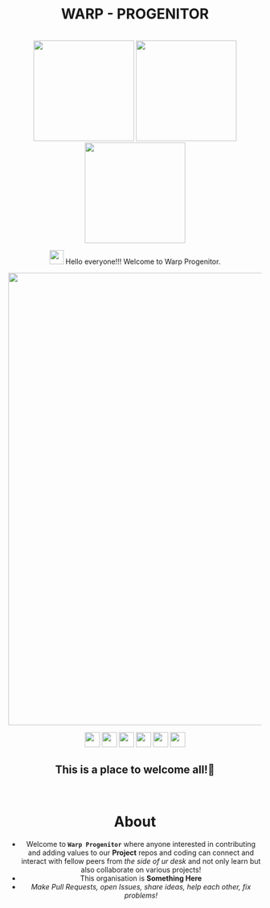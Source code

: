 <div align="center">
<h1>WARP - PROGENITOR</h1>
<br>

<div align="center">
 <img src="https://media1.tenor.com/m/5BYK-WS0__gAAAAd/cool-fun.gif" width="200">
 <img src="https://media1.tenor.com/m/3Qb1nM5v680AAAAd/cat-cats.gif" width="200">
 <img src="https://media1.tenor.com/m/Sogec38Cj6AAAAAd/oye-we-we.gif" width="200">

</div>

<p align="center">
 <img src="https://media.giphy.com/media/hvRJCLFzcasrR4ia7z/giphy.gif" width="28"> Hello everyone!!! Welcome to Warp Progenitor.
</p>

<div align="center">
 <img src="https://content.codecademy.com/courses/learn-cpp/community-challenge/highfive.gif" width="900">
</div>

<p align="center">
 <a href="#" style="text-decoration:none">
    <img height="30" src="https://img.shields.io/badge/gmail-c14438?&style=for-the-badge&logo=gmail&logoColor=white">
 </a>
 <a href="#" style="text-decoration:none">
    <img height="30" src="https://img.shields.io/badge/discord-darkblue.svg?&style=for-the-badge&logo=discord&logoColor=white" />
 </a>
 <a href="#" style="text-decoration:none">
    <img height="30" src="https://img.shields.io/badge/linkedin-blue.svg?&style=for-the-badge&logo=linkedin&logoColor=white" />
 </a>
 <a href="https://github.com/WARPProgenitor" style="text-decoration:none">
    <img height="30" src="https://img.shields.io/badge/Github-grey.svg?&style=for-the-badge&logo=Github&logoColor=white" />
 </a>
 <a href="#" style="text-decoration:none">
    <img height="30" src="https://img.shields.io/badge/twitter-blue.svg?&style=for-the-badge&logo=Twitter&logoColor=white" />
 </a>
 <a href="#" style="text-decoration:none">
    <img height="30" src="https://img.shields.io/badge/YouTube-%23E20036.svg?&style=for-the-badge&logo=YouTube&logoColor=white">
 </a>
</p>

<h2 align="center">This is a place to welcome all!🥳</h2>

<br />

# About 

+ Welcome to **`Warp Progenitor`** where anyone interested in contributing and adding values to our **Project** repos and coding can connect and interact with fellow peers from *the side of ur desk* and not only learn but also collaborate on various projects!
+ This organisation is **Something Here**
+ *Make Pull Requests, open Issues, share ideas, help each other, fix problems!*
